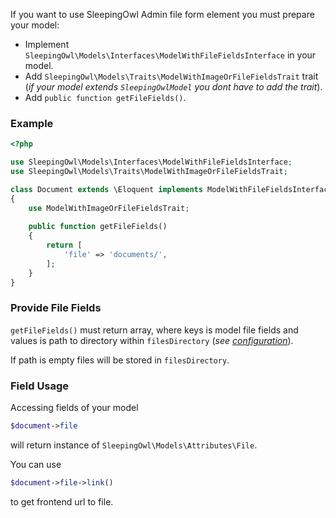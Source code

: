 If you want to use SleepingOwl Admin file form element you must prepare your model:
 - Implement `SleepingOwl\Models\Interfaces\ModelWithFileFieldsInterface` in your model.
 - Add `SleepingOwl\Models\Traits\ModelWithImageOrFileFieldsTrait` trait (*if your model extends `SleepingOwlModel` you dont have to add the trait*).
 - Add `public function getFileFields()`.
 
### Example 

```php
<?php

use SleepingOwl\Models\Interfaces\ModelWithFileFieldsInterface;
use SleepingOwl\Models\Traits\ModelWithImageOrFileFieldsTrait;

class Document extends \Eloquent implements ModelWithFileFieldsInterface
{
	use ModelWithImageOrFileFieldsTrait;
	
	public function getFileFields()
	{
		return [
			'file' => 'documents/',
		];
	}
}
```

### Provide File Fields

`getFileFields()` must return array, where keys is model file fields and values is path to directory within `filesDirectory` (*see [configuration](../Getting_Started/Configuration.html)*).

If path is empty files will be stored in `filesDirectory`.

### Field Usage

Accessing fields of your model

```php
$document->file
```

will return instance of `SleepingOwl\Models\Attributes\File`.

You can use

```php
$document->file->link()
```

to get frontend url to file.